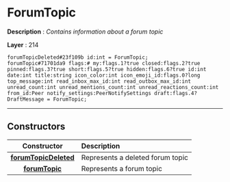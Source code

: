 # ForumTopic

**Description** : *Contains information about a forum topic*

**Layer** : 214

```tl
forumTopicDeleted#23f109b id:int = ForumTopic;
forumTopic#71701da9 flags:# my:flags.1?true closed:flags.2?true pinned:flags.3?true short:flags.5?true hidden:flags.6?true id:int date:int title:string icon_color:int icon_emoji_id:flags.0?long top_message:int read_inbox_max_id:int read_outbox_max_id:int unread_count:int unread_mentions_count:int unread_reactions_count:int from_id:Peer notify_settings:PeerNotifySettings draft:flags.4?DraftMessage = ForumTopic;
```

---

## Constructors

| Constructor | Description |
| :---: | :--- |
| [**forumTopicDeleted**](constructor/forumTopicDeleted) | Represents a deleted forum topic |
| [**forumTopic**](constructor/forumTopic) | Represents a forum topic |